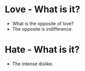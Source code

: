 # Love - What is it?
* What is the opposite of love?
* The opposite is indifference.

# Hate - What is it?
* The intense dislike.
